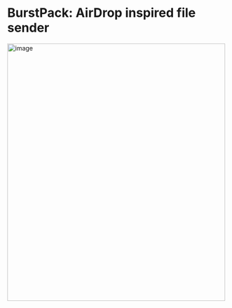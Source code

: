 # BurstPack: AirDrop inspired file sender

<img width="497" height="587" alt="image" src="https://github.com/user-attachments/assets/d908f492-57ac-42a1-9b75-4eb936e3df9b" />

